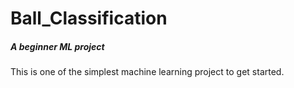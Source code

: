 # Ball_Classification
##### A beginner ML project 

This is one of the simplest machine learning project to get started.
